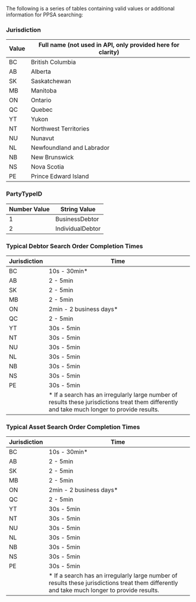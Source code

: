 The following is a series of tables containing valid values or additional information for PPSA searching:

### Jurisdiction  
| Value | Full name (not used in API, only provided here for clarity) |
| ----- | ----------------------------------------------------------- |
| BC | British Columbia |
| AB | Alberta |
| SK | Saskatchewan |
| MB | Manitoba |
| ON | Ontario |
| QC | Quebec |
| YT | Yukon |
| NT | Northwest Territories |
| NU | Nunavut |
| NL | Newfoundland and Labrador |
| NB | New Brunswick |
| NS | Nova Scotia |
| PE | Prince Edward Island |

### PartyTypeID  
| Number Value | String Value |
| ----- | ----- |
| 1 | BusinessDebtor |
| 2 | IndividualDebtor |

### Typical Debtor Search Order Completion Times  
| Jurisdiction | Time |
| ----- | ----- |
| BC | 10s - 30min* |
| AB | 2 - 5min |
| SK | 2 - 5min |
| MB | 2 - 5min |
| ON | 2min - 2 business days* |
| QC | 2 - 5min |
| YT | 30s - 5min |
| NT | 30s - 5min |
| NU | 30s - 5min |
| NL | 30s - 5min |
| NB | 30s - 5min |
| NS | 30s - 5min |
| PE | 30s - 5min |
| | * If a search has an irregularly large number of results these jurisdictions treat them differently and take much longer to provide results. |

### Typical Asset Search Order Completion Times  
| Jurisdiction | Time |
| ----- | ----- |
| BC | 10s - 30min* |
| AB | 2 - 5min |
| SK | 2 - 5min |
| MB | 2 - 5min |
| ON | 2min - 2 business days* |
| QC | 2 - 5min |
| YT | 30s - 5min |
| NT | 30s - 5min |
| NU | 30s - 5min |
| NL | 30s - 5min |
| NB | 30s - 5min |
| NS | 30s - 5min |
| PE | 30s - 5min |
| | * If a search has an irregularly large number of results these jurisdictions treat them differently and take much longer to provide results. |
